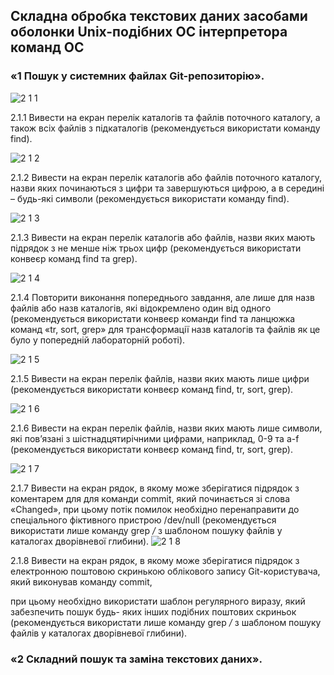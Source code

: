 ## Складна обробка текстових даних засобами оболонки Unix-подібних ОС інтерпретора команд ОС

### «1 Пошук у системних файлах Git-репозиторію».

![2 1 1](https://github.com/andrey8xd/Laboratorywork4/assets/162118463/805d7a46-629e-4db2-b061-a15534d0fa5c)

2.1.1 Вивести на екран перелік каталогів та файлів поточного каталогу, а також всіх
файлів з підкаталогів (рекомендується використати команду find).

![2 1 2](https://github.com/andrey8xd/Laboratorywork4/assets/162118463/75e3f349-cd28-4160-bef2-173f79bb64d1)

2.1.2 Вивести на екран перелік каталогів або файлів поточного каталогу, назви яких
починаються з цифри та завершуються цифрою, а в середині – будь-які символи
(рекомендується використати команду find).

![2 1 3](https://github.com/andrey8xd/Laboratorywork4/assets/162118463/8be63a91-9136-4d80-8abe-cf3633690cd1)

2.1.3 Вивести на екран перелік каталогів або файлів, назви яких мають підрядок з
не менше ніж трьох цифр (рекомендується використати конвеєр команд find та grep).

![2 1 4](https://github.com/andrey8xd/Laboratorywork4/assets/162118463/25e61306-6a6a-45ac-a046-8e205cf59b0d)

2.1.4 Повторити виконання попереднього завдання, але лише для назв файлів або
назв каталогів, які відокремлено один від одного (рекомендується використати конвеєр
команди find та ланцюжка команд «tr, sort, grep» для трансформації назв каталогів
та файлів як це було у попередній лабораторній роботі).


![2 1 5](https://github.com/andrey8xd/Laboratorywork4/assets/162118463/c84a5670-532c-4104-9c1b-c88730264d23)

2.1.5 Вивести на екран перелік файлів, назви яких мають лише цифри
(рекомендується використати конвеєр команд find, tr, sort, grep).

![2 1 6](https://github.com/andrey8xd/Laboratorywork4/assets/162118463/6e1b2ee8-d008-4252-9488-fab7c0c3640a)

2.1.6 Вивести на екран перелік файлів, назви яких мають лише символи, які
пов’язані з шістнадцятирічними цифрами, наприклад, 0-9 та a-f (рекомендується використати
конвеєр команд find, tr, sort, grep).


![2 1 7](https://github.com/andrey8xd/Laboratorywork4/assets/162118463/07d3328f-ff4e-42fd-be00-86829ccfa870)

2.1.7 Вивести на екран рядок, в якому може зберігатися підрядок з коментарем для
для команди commit, який починається зі слова «Changed», при цьому потік помилок
необхідно перенаправити до спеціального фіктивного пристрою /dev/null
(рекомендується використати лише команду grep */* з шаблоном пошуку файлів у
каталогах дворівневої глибини).
![2 1 8](https://github.com/andrey8xd/Laboratorywork4/assets/162118463/06e21efc-592e-4907-8c58-b605a8e9ee10)

2.1.8 Вивести на екран рядок, в якому може зберігатися підрядок з електронною
поштовою скринькою облікового запису Git-користувача, який виконував команду commit,

при цьому необхідно використати шаблон регулярного виразу, який забезпечить пошук будь-
яких інших подібних поштових скриньок (рекомендується використати лише команду grep
*/* з шаблоном пошуку файлів у каталогах дворівневої глибини).


### «2 Складний пошук та заміна текстових даних».


